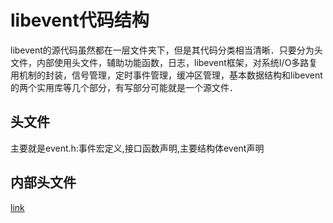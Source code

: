 # libevent代码结构
libevent的源代码虽然都在一层文件夹下，但是其代码分类相当清晰．只要分为头文件，内部使用头文件，辅助功能函数，日志，libevent框架，对系统I/O多路复用机制的封装，信号管理，定时事件管理，缓冲区管理，基本数据结构和libevent的两个实用库等几个部分，有写部分可能就是一个源文件．

## 头文件
主要就是event.h:事件宏定义,接口函数声明,主要结构体event声明
## 内部头文件


[link](http://www.cnblogs.com/hustcat/archive/2010/08/31/1814022.html)